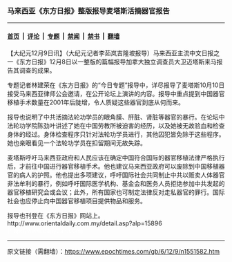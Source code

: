 ### 马来西亚《东方日报》整版报导麦塔斯活摘器官报告

---

#### [首页](../../../..?n1551582) &nbsp;|&nbsp; [评论](../../../../../epoch-comment?n1551582) &nbsp;|&nbsp; [专题](../../../../../epoch-special?n1551582) &nbsp;|&nbsp; [禁闻](../../../../../epoch-news?n1551582) &nbsp;|&nbsp; [禁书](../../../../../books?n1551582) &nbsp;|&nbsp; [翻墙](https://github.com/gfw-breaker/nogfw/blob/master/README.md?n1551582)


<div class="post_content" id="artbody" itemprop="articleBody">
 <!-- article content begin -->
 <p>
  【大纪元12月9日讯】（大纪元记者李茹岚吉隆坡报导）马来西亚主流中文日报之一《东方日报》12月8日以一整版的篇幅报导加拿大独立调查员大卫迈塔斯来马报告其调查的成果。
 </p>
 <p>
  专题记者林建荣在《东方日报》的“今日专题”报导中，详尽报导了麦塔斯10月10日接受马来西亚律师公会邀请，在公开论坛上演讲的内容。报导中重点提到中国器官移植手术数量在2001年后陡增，令人质疑这些器官到底从何而来。
 </p>
 <p>
  报导也说明了中共活摘法轮功学员的眼角膜、肝脏、肾脏等器官的暴行。在论坛中法轮功学院陈劲叶讲述了她在中国劳教所被迫害的经历，以及她被无故验血和检查身体的经过。身体检查程序只针对法轮功学员进行，其他囚犯皆免除于这些程序。她也亲眼看见一个法轮功学员在扣留期间无故失踪。
 </p>
 <p>
  麦塔斯呼吁马来西亚政府和人民应该在确定中国符合国际的器官移植法律严格执行后，才前往中国进行器官移植手术。他也建议马来西亚政府可以废除到中国移植器官的病人的护照。他也提出多项建议，呼吁国际社会共同制止中共以贩卖人体器官非法牟利的暴行，例如呼吁国际医学机构、基金会和医务人员拒绝参加中共发起的器官移植研究会或会议；此外，所有国家也可制定法律反对走私器官的罪行。国际社会也应停止向中国器官移植项目提供物品和服务。
 </p>
 <p>
  报导也刊登在《东方日报》网站上。http://www.orientaldaily.com.my/detail.asp?alp=15896
  <font color="#ffffff">
   (http://www.dajiyuan.com)
  </font>
 </p>
 <!-- article content end -->
 <div id="below_article_ad">
 </div>
</div>


---

原文链接（需翻墙）：https://www.epochtimes.com/gb/6/12/9/n1551582.htm